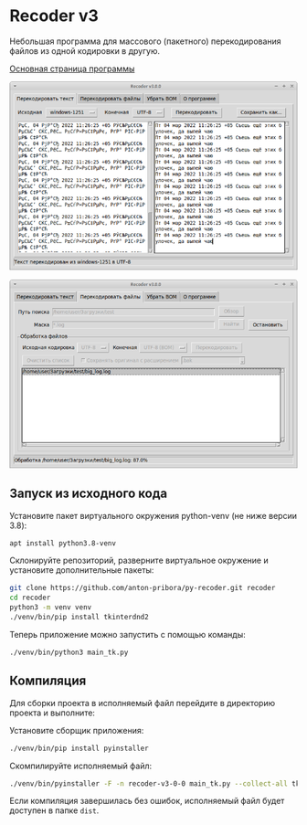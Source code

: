 # Recoder v3
Небольшая программа для массового (пакетного) перекодирования файлов из одной кодировки в другую.

[Основная страница программы](https://anton-pribora.ru/recoder/)

![Перекодировка текста](screenshots/recoder3_tab_tc.png)

![Перекодировка файлов](screenshots/recoder3_tab_fc.png)

## Запуск из исходного кода

Установите пакет виртуального окружения python-venv (не ниже версии 3.8):

```bash
apt install python3.8-venv
```

Склонируйте репозиторий, разверните виртуальное окружение и установите дополнительные
пакеты:

```bash
git clone https://github.com/anton-pribora/py-recoder.git recoder
cd recoder
python3 -m venv venv
./venv/bin/pip install tkinterdnd2
```

Теперь приложение можно запустить с помощью команды:

```bash
./venv/bin/python3 main_tk.py
```

## Компиляция

Для сборки проекта в исполняемый файл перейдите в директорию проекта и выполните:

Установите сборщик приложения:

```bash
./venv/bin/pip install pyinstaller
```

Скомпилируйте исполняемый файл:

```bash
./venv/bin/pyinstaller -F -n recoder-v3-0-0 main_tk.py --collect-all tkinterdnd2
```

Если компиляция завершилась без ошибок, исполняемый файл будет доступен в папке `dist`.
